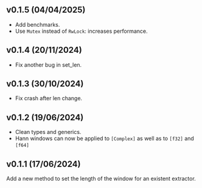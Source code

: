 <a name="v0.1.5"></a>
## v0.1.5 (04/04/2025)
- Add benchmarks.
- Use `Mutex` instead of `RwLock`: increases performance.

<a name="v0.1.4"></a>
## v0.1.4 (20/11/2024)
- Fix another bug in set_len.

<a name="v0.1.3"></a>
## v0.1.3 (30/10/2024)
- Fix crash after len change.

<a name="v0.1.2"></a>
## v0.1.2 (19/06/2024)

- Clean types and generics.
- Hann windows can now be applied to `[Complex]` as well as to `[f32]` and `[f64]`

<a name="v0.1.1"></a>
## v0.1.1 (17/06/2024)

Add a new method to set the length of the window for an existent extractor.